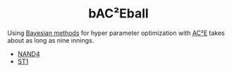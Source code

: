 <h1 align="center">bAC²Eball</h1>

Using [Bayesian methods](https://scikit-optimize.github.io/) for hyper
parameter optimization with [AC²E](https://github.com/matthschw/ace) takes
about as long as nine innings.

- [NAND4](./nand4.md)
- [ST1](./st1.md)
